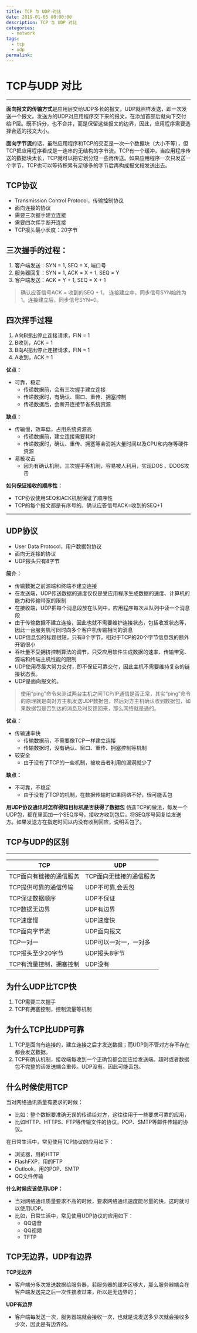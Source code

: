 ```yaml
---
title: TCP 与 UDP 对比
date: 2019-01-05 00:00:00
description: TCP 与 UDP 对比
categories: 
  - network
tags: 
  - tcp
  - udp
permalink:
---
```


# TCP与UDP 对比
---

**面向报文的传输方式**是应用层交给UDP多长的报文，UDP就照样发送，即一次发送一个报文。发送方的UDP对应用程序交下来的报文，在添加首部后就向下交付给IP层。既不拆分，也不合并，而是保留这些报文的边界，因此，应用程序需要选择合适的报文大小。

**面向字节流**的话，虽然应用程序和TCP的交互是一次一个数据块（大小不等），但TCP把应用程序看成是一连串的无结构的字节流。TCP有一个缓冲，当应用程序传送的数据块太长，TCP就可以把它划分短一些再传送。如果应用程序一次只发送一个字节，TCP也可以等待积累有足够多的字节后再构成报文段发送出去。

TCP协议
-----
 - Transmission Control Protocol，传输控制协议
 - 面向连接的协议
 - 需要三次握手建立连接
 - 需要四次挥手断开连接
 - TCP报头最小长度：20字节


三次握手的过程：
--------
 1. 客户端发送：SYN = 1, SEQ = X, 端口号
 2. 服务器回复：SYN = 1, ACK = X + 1, SEQ = Y
 3. 客户端发送：ACK = Y + 1, SEQ = X + 1

> 确认应答信号ACK = 收到的SEQ + 1。
连接建立中，同步信号SYN始终为1。连接建立后，同步信号SYN=0。

四次挥手过程
------
 1. A向B提出停止连接请求，FIN = 1
 2. B收到，ACK = 1
 3. B向A提出停止连接请求，FIN = 1
 4. A收到，ACK = 1

**优点：** 
- 可靠，稳定
    - 传递数据前，会有三次握手建立连接
    - 传递数据时，有确认、窗口、重传、拥塞控制
    - 传递数据后，会断开连接节省系统资源

**缺点：**
- 传输慢，效率低，占用系统资源高
    - 传递数据前，建立连接需要耗时
    - 传递数据时，确认、重传、拥塞等会消耗大量时间以及CPU和内存等硬件资源
- 易被攻击
    - 因为有确认机制，三次握手等机制，容易被人利用，实现DOS 、DDOS攻击

**如何保证接收的顺序性：**
- TCP协议使用SEQ和ACK机制保证了顺序性
- TCP的每个报文都是有序号的。确认应答信号ACK=收到的SEQ+1


----------
UDP协议
----------
- User Data Protocol，用户数据包协议
- 面向无连接的协议
- UDP报头只有8字节

**简介：**
- 传输数据之前源端和终端不建立连接
- 在发送端，UDP传送数据的速度仅仅是受应用程序生成数据的速度、计算机的能力和传输带宽的限制
- 在接收端，UDP把每个消息段放在队列中，应用程序每次从队列中读一个消息段
- 由于传输数据不建立连接，因此也就不需要维护连接状态，包括收发状态等，因此一台服务机可同时向多个客户机传输相同的消息
- UDP信息包的标题很短，只有8个字节，相对于TCP的20个字节信息包的额外开销很小
- 吞吐量不受拥挤控制算法的调节，只受应用软件生成数据的速率、传输带宽、源端和终端主机性能的限制
- UDP使用尽最大努力交付，即不保证可靠交付，因此主机不需要维持复杂的链接状态表。
- UDP是面向报文的。

> 使用“ping”命令来测试两台主机之间TCP/IP通信是否正常，其实“ping”命令的原理就是向对方主机发送UDP数据包，然后对方主机确认收到数据包，如果数据包是否到达的消息及时反馈回来，那么网络就是通的。

**优点：**
- 传输速率快
    - 传输数据前，不需要像TCP一样建立连接
    - 传输数据时，没有确认、窗口、重传、拥塞控制等机制
- 较安全
    - 由于没有了TCP的一些机制，被攻击者利用的漏洞就少了
 
**缺点：**
- 不可靠，不稳定
    - 由于没有了TCP的机制，在数据传输时如果网络不好，很可能丢包


**用UDP协议通讯时怎样得知目标机是否获得了数据包**
仿造TCP的做法，每发一个UDP包，都在里面加一个SEQ序号，接收方收到包后，将SEQ序号回复给发送方。如果发送方在指定时间以内没有收到回应，说明丢包了。


TCP与UDP的区别
----------
----------
TCP | UDP
---|---
TCP面向有链接的通信服务 | TCP面向无链接的通信服务
TCP提供可靠的通信传输 | UDP不可靠,会丢包
TCP保证数据顺序 | UDP不保证
TCP数据无边界 | UDP有边界
TCP速度慢 | UDP速度快
TCP面向字节流 | UDP面向报文
TCP一对一 | UDP可以一对一，一对多
TCP报头至少20字节 | UDP报头8字节
TCP有流量控制，拥塞控制 | UDP没有


**为什么UDP比TCP快**
----------
1. TCP需要三次握手
2. TCP有拥塞控制，控制流量等机制

**为什么TCP比UDP可靠**
----------
1. TCP是面向有连接的，建立连接之后才发送数据；而UDP则不管对方存不存在都会发送数据。
2. TCP有确认机制，接收端每收到一个正确包都会回应给发送端。超时或者数据包不完整的话发送端会重传。UDP没有。因此可能丢包。


**什么时候使用TCP**
----------
当对网络通讯质量有要求的时候：
- 比如：整个数据要准确无误的传递给对方，这往往用于一些要求可靠的应用，
- 比如HTTP、HTTPS、FTP等传输文件的协议，POP、SMTP等邮件传输的协议。

在日常生活中，常见使用TCP协议的应用如下：
- 浏览器，用的HTTP
- FlashFXP，用的FTP
- Outlook，用的POP、SMTP
- QQ文件传输


**什么时候应该使用UDP：**
- 当对网络通讯质量要求不高的时候，要求网络通讯速度能尽量的快，这时就可以使用UDP。
- 比如，日常生活中，常见使用UDP协议的应用如下：
    - QQ语音
    - QQ视频
    - TFTP

**TCP无边界，UDP有边界**
----------
**TCP无边界**
- 客户端分多次发送数据给服务器，若服务器的缓冲区够大，那么服务器端会在客户端发送完之后一次性接收过来，所以是无边界的；

**UDP有边界**
- 客户端每发送一次，服务器端就会接收一次，也就是说发送多少次就会接收多少次，因此是有边界的。

